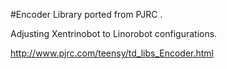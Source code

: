 #Encoder Library ported from  PJRC .

Adjusting Xentrinobot to Linorobot configurations.

http://www.pjrc.com/teensy/td_libs_Encoder.html

